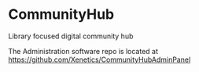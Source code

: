 # CommunityHub
Library focused digital community hub

The Administration software repo is located at https://github.com/Xenetics/CommunityHubAdminPanel

